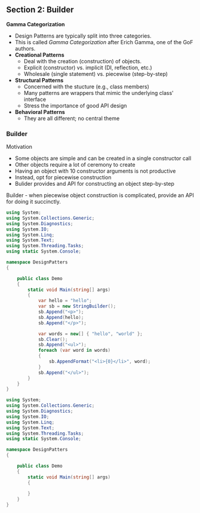 ## **Section 2: Builder**

**Gamma Categorization**
* Design Patterns are typically split into three categories.
* This is called *Gamma Categorization* after Erich Gamma, one of the GoF authors.
* **Creational Patterns**
    * Deal with the creation (construction) of objects.
    * Explicit (constructor) vs. implicit (DI, reflection, etc.)
    * Wholesale (single statement) vs. piecewise (step-by-step)
* **Structural Patterns**
    * Concerned with the stucture (e.g., class members)
    * Many patterns are wrappers that mimic the underlying class' interface
    * Stress the importance of good API design
* **Behavioral Patterns**
    * They are all different; no central theme

### **Builder**
Motivation
* Some objects are simple and can be created in a single constructor call
* Other objects require a lot of ceremony to create
* Having an object with 10 constructor arguments is not productive
* Instead, opt for piecewise construction
* Bulider provides and API for constructing an object step-by-step

Builder - when piecewise object construction is complicated, provide an API for doing it succinctly.

```csharp
using System;
using System.Collections.Generic;
using System.Diagnostics;
using System.IO;
using System.Linq;
using System.Text;
using System.Threading.Tasks;
using static System.Console;

namespace DesignPatters 
{

    public class Demo
    {
        static void Main(string[] args)
        {
            var hello = "hello";
            var sb = new StringBuilder();
            sb.Append("<p>");
            sb.Append(hello);
            sb.Append("</p>");

            var words = new[] { "hello", "world" };
            sb.Clear();
            sb.Append("<ul>");
            foreach (var word in words)
            {
                sb.AppendFormat("<li>{0}</li>", word);
            }
            sb.Append("</ul>");
        }
    }
}
```





```csharp
using System;
using System.Collections.Generic;
using System.Diagnostics;
using System.IO;
using System.Linq;
using System.Text;
using System.Threading.Tasks;
using static System.Console;

namespace DesignPatters 
{

    public class Demo
    {
        static void Main(string[] args)
        {
            
        }
    }
}
```